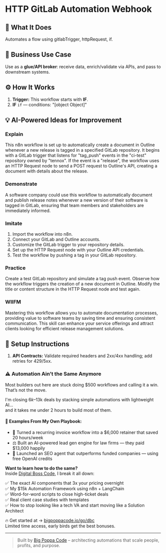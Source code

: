 # HTTP GitLab Automation Webhook
  ## 🚀 What It Does
  Automates a flow using gitlabTrigger, httpRequest, if.
  
  ## 💼 Business Use Case
  Use as a **glue/API broker**: receive data, enrich/validate via APIs, and pass to downstream systems.
  
  ## ⚙️ How It Works
  1. **Trigger:** This workflow starts with **IF**.
  2. **IF** `if` — conditions: "[object Object]"
  
  ## 💡 AI-Powered Ideas for Improvement
  ### Explain
This n8n workflow is set up to automatically create a document in Outline whenever a new release is tagged in a specified GitLab repository. It begins with a GitLab trigger that listens for "tag_push" events in the "ci-test" repository owned by "tennox". If the event is a "release", the workflow uses an HTTP Request node to send a POST request to Outline's API, creating a document with details about the release.

### Demonstrate
A software company could use this workflow to automatically document and publish release notes whenever a new version of their software is tagged in GitLab, ensuring that team members and stakeholders are immediately informed.

### Imitate
1. Import the workflow into n8n.
2. Connect your GitLab and Outline accounts.
3. Customize the GitLab trigger to your repository details.
4. Set up the HTTP Request node with your Outline API credentials.
5. Test the workflow by pushing a tag in your GitLab repository.

### Practice
Create a test GitLab repository and simulate a tag push event. Observe how the workflow triggers the creation of a new document in Outline. Modify the title or content structure in the HTTP Request node and test again.

### WIIFM
Mastering this workflow allows you to automate documentation processes, providing value to software teams by saving time and ensuring consistent communication. This skill can enhance your service offerings and attract clients looking for efficient release management solutions.
  
  ## 🔧 Setup Instructions
  1. **API Contracts:** Validate required headers and 2xx/4xx handling; add retries for 429/5xx.
  
### ⚠️ Automation Ain’t the Same Anymore

Most builders out here are stuck doing $500 workflows and calling it a win.  
That’s not the move.  

I'm closing $6k–$13k deals by stacking simple automations with lightweight AI...  
and it takes me under 2 hours to build most of them.

#### 🧠 Examples From My Own Playbook:
- 🔁 Turned a recurring invoice workflow into a $6,000 retainer that saved 20 hours/week  
- ⚖️ Built an AI-powered lead gen engine for law firms — they paid $13,000 happily  
- 🚀 Launched an SEO agent that outperforms funded companies — using free OpenAI credits  

**Want to learn how to do the same?**  
Inside [Digital Boss Code](https://bigpoppacode.io/go/dbc), I break it all down:

✅ The exact AI components that 3x your pricing overnight  
✅ My $15k Automation Framework using n8n + LangChain  
✅ Word-for-word scripts to close high-ticket deals  
✅ Real client case studies with templates  
✅ How to stop looking like a tech VA and start moving like a Solution Architect  

🔥 Get started at → [bigpoppacode.io/go/dbc](https://bigpoppacode.io/go/dbc)  
Limited time access, early birds get the best bonuses.

---
> Built by [Big Poppa Code](https://bigpoppacode.io) – architecting automations that scale people, profits, and purpose.
  